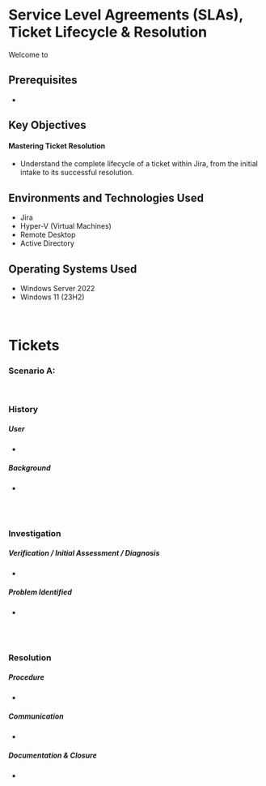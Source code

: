 <h1> Service Level Agreements (SLAs), Ticket Lifecycle & Resolution </h1>


<p>Welcome to </p>

<h2>Prerequisites</h2>

- 

<h2>Key Objectives</h2>

<h4>Mastering Ticket Resolution</h4>

- Understand the complete lifecycle of a ticket within Jira, from the initial intake to its successful resolution.



<h2>Environments and Technologies Used</h2>

- Jira
- Hyper-V (Virtual Machines)
- Remote Desktop
- Active Directory

<h2>Operating Systems Used </h2>

- Windows Server 2022
- Windows 11 (23H2)


<br>


<h1>Tickets</h1>

<h3>Scenario A: </h3>

<br>

<h3>History </h3>

<h5><strong>User</strong> </h5>

- 

<h5>Background</h5>

- 



<br>
<br>

<h3>Investigation</h3>

<h5> Verification / Initial Assessment / Diagnosis</h5>

- 


<h5>Problem Identified</h5>

- 

<br>
<br>

<h3>Resolution</h3>


<h5>Procedure</h5>

- 



<h5>Communication</h5>

- 

<h5>Documentation & Closure</h5>

- 


